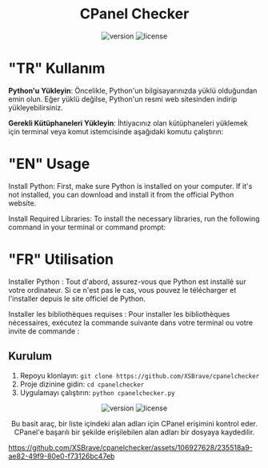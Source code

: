 <h1 align="center">CPanel Checker</h1>
<p align="center">
    <img src="https://img.shields.io/badge/version-1.0.0-blue.svg" alt="version">
    <img src="https://img.shields.io/badge/license-MIT-green.svg" alt="license">
</p>
<p align="center">
    
</p>

# "TR" Kullanım
**Python'u Yükleyin**: Öncelikle, Python'un bilgisayarınızda yüklü olduğundan emin olun. Eğer yüklü değilse, Python'un resmi web sitesinden indirip yükleyebilirsiniz.

**Gerekli Kütüphaneleri Yükleyin**: İhtiyacınız olan kütüphaneleri yüklemek için terminal veya komut istemcisinde aşağıdaki komutu çalıştırın:

# "EN" Usage

Install Python: First, make sure Python is installed on your computer. If it's not installed, you can download and install it from the official Python website.

Install Required Libraries: To install the necessary libraries, run the following command in your terminal or command prompt:

# "FR" Utilisation

Installer Python : Tout d'abord, assurez-vous que Python est installé sur votre ordinateur. Si ce n'est pas le cas, vous pouvez le télécharger et l'installer depuis le site officiel de Python.

Installer les bibliothèques requises : Pour installer les bibliothèques nécessaires, exécutez la commande suivante dans votre terminal ou votre invite de commande :



## Kurulum
1. Repoyu klonlayın: `git clone https://github.com/XSBrave/cpanelchecker`
2. Proje dizinine gidin: `cd cpanelchecker`
3. Uygulamayı çalıştırın: `python cpanelchecker.py`


<p align="center">
    <img src="https://img.shields.io/badge/version-1.0.0-blue.svg" alt="version">
    <img src="https://img.shields.io/badge/license-MIT-green.svg" alt="license">
</p>

<p align="center">
    Bu basit araç, bir liste içindeki alan adları için CPanel erişimini kontrol eder. CPanel'e başarılı bir şekilde erişilebilen alan adları bir dosyaya kaydedilir.
</p>



https://github.com/XSBrave/cpanelchecker/assets/106927628/235518a9-ae82-49f9-80e0-f73126bc47eb



